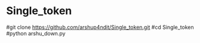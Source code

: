 # Single_token
#git clone https://github.com/arshup4ndit/Single_token.git
#cd Single_token
#python arshu_down.py
